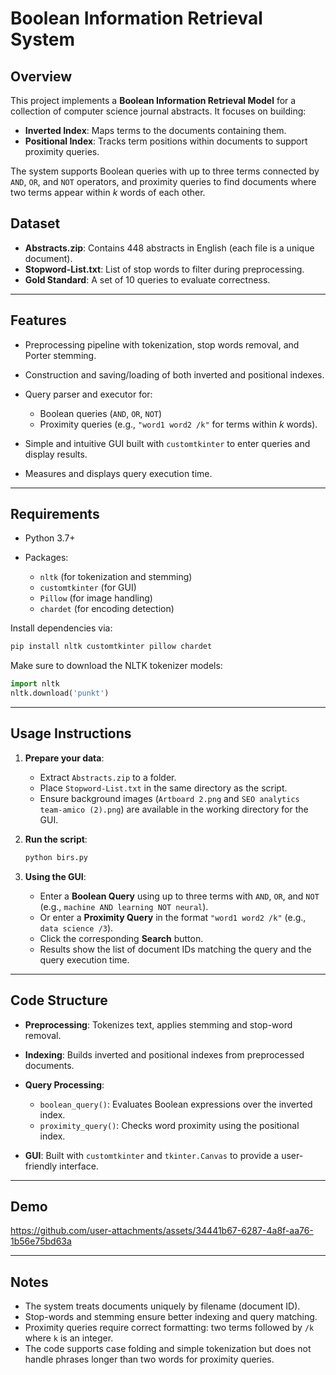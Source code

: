 # Boolean Information Retrieval System

## Overview

This project implements a **Boolean Information Retrieval Model** for a collection of computer science journal abstracts. It focuses on building:

* **Inverted Index**: Maps terms to the documents containing them.
* **Positional Index**: Tracks term positions within documents to support proximity queries.

The system supports Boolean queries with up to three terms connected by `AND`, `OR`, and `NOT` operators, and proximity queries to find documents where two terms appear within *k* words of each other.

## Dataset

* **Abstracts.zip**: Contains 448 abstracts in English (each file is a unique document).
* **Stopword-List.txt**: List of stop words to filter during preprocessing.
* **Gold Standard**: A set of 10 queries to evaluate correctness.

---

## Features

* Preprocessing pipeline with tokenization, stop words removal, and Porter stemming.
* Construction and saving/loading of both inverted and positional indexes.
* Query parser and executor for:

  * Boolean queries (`AND`, `OR`, `NOT`)
  * Proximity queries (e.g., `"word1 word2 /k"` for terms within *k* words).
* Simple and intuitive GUI built with `customtkinter` to enter queries and display results.
* Measures and displays query execution time.

---

## Requirements

* Python 3.7+
* Packages:

  * `nltk` (for tokenization and stemming)
  * `customtkinter` (for GUI)
  * `Pillow` (for image handling)
  * `chardet` (for encoding detection)

Install dependencies via:

```bash
pip install nltk customtkinter pillow chardet
```

Make sure to download the NLTK tokenizer models:

```python
import nltk
nltk.download('punkt')
```

---

## Usage Instructions

1. **Prepare your data**:

   * Extract `Abstracts.zip` to a folder.
   * Place `Stopword-List.txt` in the same directory as the script.
   * Ensure background images (`Artboard 2.png` and `SEO analytics team-amico (2).png`) are available in the working directory for the GUI.

2. **Run the script**:

   ```bash
   python birs.py
   ```

3. **Using the GUI**:

   * Enter a **Boolean Query** using up to three terms with `AND`, `OR`, and `NOT` (e.g., `machine AND learning NOT neural`).
   * Or enter a **Proximity Query** in the format `"word1 word2 /k"` (e.g., `data science /3`).
   * Click the corresponding **Search** button.
   * Results show the list of document IDs matching the query and the query execution time.

---

## Code Structure

* **Preprocessing**: Tokenizes text, applies stemming and stop-word removal.
* **Indexing**: Builds inverted and positional indexes from preprocessed documents.
* **Query Processing**:

  * `boolean_query()`: Evaluates Boolean expressions over the inverted index.
  * `proximity_query()`: Checks word proximity using the positional index.
* **GUI**: Built with `customtkinter` and `tkinter.Canvas` to provide a user-friendly interface.
---

## Demo
https://github.com/user-attachments/assets/34441b67-6287-4a8f-aa76-1b56e75bd63a


---

## Notes

* The system treats documents uniquely by filename (document ID).
* Stop-words and stemming ensure better indexing and query matching.
* Proximity queries require correct formatting: two terms followed by `/k` where `k` is an integer.
* The code supports case folding and simple tokenization but does not handle phrases longer than two words for proximity queries.
